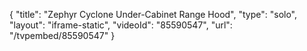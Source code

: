 {
    "title": "Zephyr Cyclone Under-Cabinet Range Hood",
    "type": "solo",
    "layout": "iframe-static",
    "videoId": "85590547",
    "url": "\/tvpembed\/85590547"
}